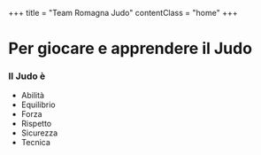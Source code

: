 +++
title = "Team Romagna Judo"
contentClass = "home"
+++

# Per giocare e apprendere il Judo

### Il Judo è

- Abilità
- Equilibrio
- Forza
- Rispetto
- Sicurezza
- Tecnica
